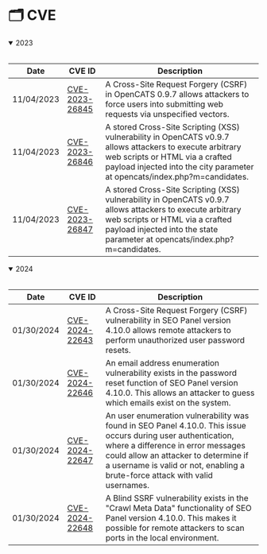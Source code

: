 # 🗂 CVE

<details open>

<summary>2023</summary>
<br>

Date | CVE ID | Description
---- | ---- | ----
11/04/2023 | [CVE-2023-26845](https://nvd.nist.gov/vuln/detail/CVE-2023-26845) | A Cross-Site Request Forgery (CSRF) in OpenCATS 0.9.7 allows attackers to force users into submitting web requests via unspecified vectors.
11/04/2023 | [CVE-2023-26846](https://nvd.nist.gov/vuln/detail/CVE-2023-26846) | A stored Cross-Site Scripting (XSS) vulnerability in OpenCATS v0.9.7 allows attackers to execute arbitrary web scripts or HTML via a crafted payload injected into the city parameter at opencats/index.php?m=candidates.
11/04/2023 | [CVE-2023-26847](https://nvd.nist.gov/vuln/detail/CVE-2023-26847) | A stored Cross-Site Scripting (XSS) vulnerability in OpenCATS v0.9.7 allows attackers to execute arbitrary web scripts or HTML via a crafted payload injected into the state parameter at opencats/index.php?m=candidates.

</details>


<details open>

<summary>2024</summary>
<br>

Date | CVE ID | Description
---- | ---- | ----
01/30/2024 | [CVE-2024-22643](https://nvd.nist.gov/vuln/detail/CVE-2024-22643) | A Cross-Site Request Forgery (CSRF) vulnerability in SEO Panel version 4.10.0 allows remote attackers to perform unauthorized user password resets.
01/30/2024 | [CVE-2024-22646](https://nvd.nist.gov/vuln/detail/CVE-2024-22646) | An email address enumeration vulnerability exists in the password reset function of SEO Panel version 4.10.0. This allows an attacker to guess which emails exist on the system.
01/30/2024 | [CVE-2024-22647](https://nvd.nist.gov/vuln/detail/CVE-2024-22647) | An user enumeration vulnerability was found in SEO Panel 4.10.0. This issue occurs during user authentication, where a difference in error messages could allow an attacker to determine if a username is valid or not, enabling a brute-force attack with valid usernames.
01/30/2024 | [CVE-2024-22648](https://nvd.nist.gov/vuln/detail/CVE-2024-22648) | A Blind SSRF vulnerability exists in the "Crawl Meta Data" functionality of SEO Panel version 4.10.0. This makes it possible for remote attackers to scan ports in the local environment.

</details>
